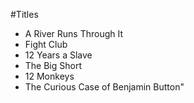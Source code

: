 #Titles

* A River Runs Through It
* Fight Club
* 12 Years a Slave
* The Big Short
* 12 Monkeys
* The Curious Case of Benjamin Button"

